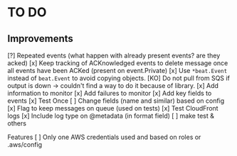 TO DO
=====

Improvements
------------
[?] Repeated events (what happen with already present events? are they acked)
[x] Keep tracking of ACKnowledged events to delete message once all events have been ACKed (present on event.Private)
[x] Use `*beat.Event` instead of `beat.Event` to avoid copying objects.
[KO] Do not pull from SQS if output is down -> couldn't find a way to do it because of library.
[x] Add information to monitor
[x] Add failures to monitor
[x] Add key fields to events
[x] Test Once
[ ] Change fields (name and similar) based on config
[x] Flag to keep messages on queue (used on tests)
[x] Test CloudFront logs
[x] Include log type on @metadata (in format field)
[ ] make test & others

Features
[ ] Only one AWS credentials used and based on roles or .aws/config
